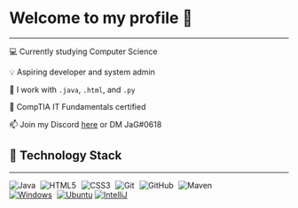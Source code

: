<h1>Welcome to my profile 🚀</h1>
<hr>
<p>💻 Currently studying Computer Science</p>
<p>💡 Aspiring developer and system admin</p>
<p>🔧 I work with <code>.java</code>, <code>.html</code>, and <code>.py</code></p>
<p>📓 CompTIA IT Fundamentals certified</p>
<p>📫 Join my Discord <a href="https://discord.gg/9SNENvp">here</a> or DM JaG#0618</p>

<h2>🔧 Technology Stack</h2>
<hr>
<div style="float: left;">
<img src="https://camo.githubusercontent.com/26494160f0c6dfac5f59378c594f1677d7e04258/68747470733a2f2f696d672e736869656c64732e696f2f62616467652f2d4a6176612d3043313332343f7374796c653d666c61742d737175617265266c6f676f3d6a617661266c6f676f436f6c6f723d666666666666" alt="Java" data-canonical-src="https://img.shields.io/badge/-Java-0C1324?style=flat-square&amp;logo=java&amp;logoColor=ffffff" style="max-width:100%; padding-right: 5px;">
<img src="https://camo.githubusercontent.com/b18e4848af8f415bc91a0adbbfaebd90a2f52f80/68747470733a2f2f696d672e736869656c64732e696f2f62616467652f2d48544d4c352d3043313332343f7374796c653d666c61742d737175617265266c6f676f3d68746d6c35266c6f676f436f6c6f723d666666666666" alt="HTML5" data-canonical-src="https://img.shields.io/badge/-HTML5-0C1324?style=flat-square&amp;logo=html5&amp;logoColor=ffffff" style="max-width:100%; padding-right: 5px;">
<img src="https://camo.githubusercontent.com/bdd152ff4b9801545916e9885b9e8aae08514cdf/68747470733a2f2f696d672e736869656c64732e696f2f62616467652f2d435353332d3043313332343f7374796c653d666c61742d737175617265266c6f676f3d63737333266c6f676f436f6c6f723d666666666666" alt="CSS3" data-canonical-src="https://img.shields.io/badge/-CSS3-0C1324?style=flat-square&amp;logo=css3&amp;logoColor=ffffff" style="max-width:100%; padding-right: 5px;">
<img src="https://camo.githubusercontent.com/58e31fb57155624fcd30cdf0ce24689576d121b7/68747470733a2f2f696d672e736869656c64732e696f2f62616467652f2d4769742d3043313332343f7374796c653d666c61742d737175617265266c6f676f3d676974266c6f676f436f6c6f723d666666666666" alt="Git" data-canonical-src="https://img.shields.io/badge/-Git-0C1324?style=flat-square&amp;logo=git&amp;logoColor=ffffff" style="max-width:100%; padding-right: 5px;">
<img src="https://camo.githubusercontent.com/dc0bca10c886860754cb45583b03654cf11eaf2c/68747470733a2f2f696d672e736869656c64732e696f2f62616467652f2d4769744875622d3043313332343f7374796c653d666c61742d737175617265266c6f676f3d676974687562266c6f676f436f6c6f723d666666666666" alt="GitHub" data-canonical-src="https://img.shields.io/badge/-GitHub-0C1324?style=flat-square&amp;logo=github&amp;logoColor=ffffff" style="max-width:100%; padding-right: 5px;">
  <img src="https://camo.githubusercontent.com/6accf90e63948d37aa2983545aa7346cde2d3088/68747470733a2f2f696d672e736869656c64732e696f2f62616467652f2d4d6176656e2d3043313332343f7374796c653d666c61742d737175617265266c6f676f3d6170616368652d6d6176656e266c6f676f436f6c6f723d666666666666" alt="Maven" data-canonical-src="https://img.shields.io/badge/-Maven-0C1324?style=flat-square&amp;logo=apache-maven&amp;logoColor=ffffff" style="max-width:100%; padding-right: 5px;">
</div>
<br>
<div style="float: left;" >
<a href="https://www.microsoft.com" rel="nofollow"><img src="https://camo.githubusercontent.com/61eec318f62520daeb9685db838569531453e491/68747470733a2f2f696d672e736869656c64732e696f2f62616467652f57696e646f77732d31302d3431393764313f7374796c653d666c61742d737175617265266c6f676f3d77696e646f7773266c6f676f436f6c6f723d666666666666266c6162656c436f6c6f723d304331333234" alt="Windows" data-canonical-src="https://img.shields.io/badge/Windows-10-4197d1?style=flat-square&amp;logo=windows&amp;logoColor=ffffff&amp;labelColor=0C1324" style="max-width:100%; padding-right: 5px;"></a>
<a href="https://www.ubuntu.com/" rel="nofollow"><img src="https://camo.githubusercontent.com/1c6ce8c1d91cbdbfc3a9d7326f26df8e59e68b6a/68747470733a2f2f696d672e736869656c64732e696f2f62616467652f5562756e74752d32302e30342d3236323537373f7374796c653d666c61742d737175617265266c6f676f3d7562756e7475266c6f676f436f6c6f723d666666666666266c6162656c436f6c6f723d304331333234" alt="Ubuntu" data-canonical-src="https://img.shields.io/badge/Ubuntu-20.04-262577?style=flat-square&amp;logo=ubuntu&amp;logoColor=ffffff&amp;labelColor=0C1324" style="max-width:100%;"></a>
<a href="https://www.jetbrains.com/idea/" rel="nofollow"><img src="https://camo.githubusercontent.com/d62c8ae0c3d3e07614b872245c145ac20d30e42c/68747470733a2f2f696d672e736869656c64732e696f2f62616467652f4944452d496e74656c6c694a2d4646334234433f7374796c653d666c61742d737175617265266c6f676f3d4a6574427261696e73266c6f676f436f6c6f723d666666666666266c6162656c436f6c6f723d304331333234" alt="IntelliJ" data-canonical-src="https://img.shields.io/badge/IDE-IntelliJ-FF3B4C?style=flat-square&amp;logo=JetBrains&amp;logoColor=ffffff&amp;labelColor=0C1324" style="max-width:100%; padding-right: 5px;"></a>
</div>
<!--
**jag-dev/jag-dev** is a ✨ _special_ ✨ repository because its `README.md` (this file) appears on your GitHub profile.

Here are some ideas to get you started:

- 🔭 I’m currently working on ...
- 🌱 I’m currently learning ...
- 👯 I’m looking to collaborate on ...
- 🤔 I’m looking for help with ...
- 💬 Ask me about ...
- 📫 How to reach me: ...
- 😄 Pronouns: ...
- ⚡ Fun fact: ...
-->
